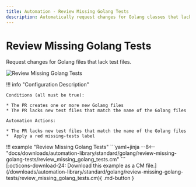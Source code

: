 ```yaml
---
title: Automation - Review Missing Golang Tests
description: Automatically request changes for Golang classes that lack test files in a PR.
---
```

# Review Missing Golang Tests

<!-- --8<-- [start:example]-->

Request changes for Golang files that lack test files.

![Review Missing Golang Tests](/automations/standard/review-missing-golang-tests/review-missing-golang-tests.png)

!!! info "Configuration Description"

    Conditions (all must be true):
    
    * The PR creates one or more new Golang files
    * The PR lacks new test files that match the name of the Golang files
    
    Automation Actions:
    
    * The PR lacks new test files that match the name of the Golang files
    *  Apply a red missing-tests label

<div class="automationExample" markdown="1">
!!! example "Review Missing Golang Tests"
    ```yaml+jinja
    --8<-- "docs/downloads/automation-library/standard/golang/review-missing-golang-tests/review_missing_golang_tests.cm"
    ```
    <div class="result" markdown>
      <span>
      [:octicons-download-24: Download this example as a CM file.](/downloads/automation-library/standard/golang/review-missing-golang-tests/review_missing_golang_tests.cm){ .md-button }
      </span>
    </div>
<!-- --8<-- [end:example]-->